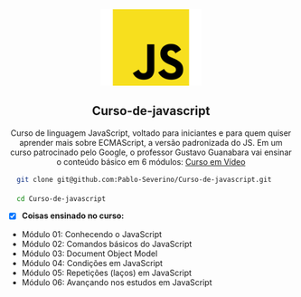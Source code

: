 <div align="center">
  <img src="javascript.png" width="180px" heidht="180px" />
</div>
<h2 align="center">Curso-de-javascript</h2>
<p align="center">
Curso de linguagem JavaScript, voltado para iniciantes e para quem quiser aprender mais sobre ECMAScript, a versão padronizada do JS. Em um curso patrocinado pelo Google, o professor Gustavo Guanabara vai ensinar o conteúdo básico em 6 módulos: <a href="https://youtube.com/playlist?list=PLHz_AreHm4dlsK3Nr9GVvXCbpQyHQl1o1" target="_blank">Curso em Vídeo</a>
</p>

```sh
  git clone git@github.com:Pablo-Severino/Curso-de-javascript.git

  cd Curso-de-javascript
```

- [x] **Coisas ensinado no curso:**
* Módulo 01: Conhecendo o JavaScript
* Módulo 02: Comandos básicos do JavaScript
* Módulo 03: Document Object Model
* Módulo 04: Condições em JavaScript
* Módulo 05: Repetições (laços) em JavaScript
* Módulo 06: Avançando nos estudos em JavaScript
